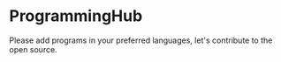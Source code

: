 # ProgrammingHub
Please add programs in your preferred languages, let's contribute to the open source.
